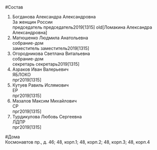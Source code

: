 #Состав  
1. Богданова Александра Александровна  
    За женщин России  
    председатель председатель2019[1315] old[Ломакина Александра Александровна]  
2. Матюшенко Людмила Анатольевна  
    собрание-дом  
    заместитель заместитель2019[1315]  
3. Огородникова Светлана Витальевна  
    собрание-дом  
    секретарь секретарь2019[1315]  
4. Азраков Иван Валерьевич  
    ЯБЛОКО  
    прг2019[1315]  
5. Кутуев Равиль Ислямович  
    ЕР  
    прг2019[1315]  
6. Мазалов Максим Михайлович  
    СР  
    прг2019[1315]  
7. Турдикулова Любовь Сергеевна  
    ЛДПР  
    прг2019[1315]  
  
#Дома  
Космонавтов пр., д. 46; 48, корп.1; 48, корп.2; 48, корп.З; 48, корп.4  
  
